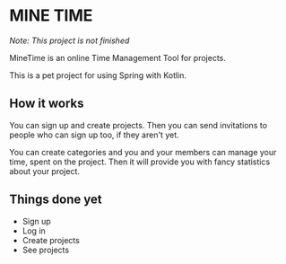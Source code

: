 # MINE TIME

_Note: This project is not finished_

MineTime is an online Time Management Tool for projects.

This is a pet project for using Spring with Kotlin.

## How it works
You can sign up and create projects. Then you can send invitations to people who can sign
up too, if they aren't yet.

You can create categories and you and your members can manage your time, spent on the
project. Then it will provide you with fancy statistics about your project.

## Things done yet
* Sign up
* Log in
* Create projects
* See projects